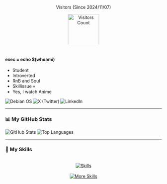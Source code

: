 <div align="center">

Visitors (Since 2024/11/07)

<img src="https://count.getloli.com/@mycounter?name=mycounter&theme=original-new&padding=7&offset=0&align=top&scale=1&pixelated=1&darkmode=0&num=1" alt="Visitors Count" height="100">

</div>
<br>

#### exec = echo $(whoami)

- Student
- Introverted
- RnB and Soul
- Skillissue 💀
- Yes, I watch Anime 


<a href="https://www.debian.org/">
  <img align="left" src="https://img.shields.io/badge/OS-Debian-teal?logo=debian&logoColor=white" alt="Debian OS" />
</a>&nbsp;
<a href="https://x.com/kristyanureeves">
  <img align="left" src="https://img.shields.io/badge/X-%40kristyanureeves-teal?logo=x&logoColor=white" alt="X (Twitter)" />
</a>&nbsp;
<a href="https://www.linkedin.com/in/christian-de-leon-1991b0341">
  <img align="left" src="https://img.shields.io/badge/LinkedIn-Christian%20De%20Leon-teal?logo=linkedin&logoColor=white" alt="LinkedIn" />
</a>

---

### 📊 My GitHub Stats


<a href="https://github.com/ksandeleon">
 <img align='left' src="https://github-readme-stats.vercel.app/api?username=ksandeleon&show_icons=true&theme=radical" alt="GitHub Stats" />
</a>
<a href="https://github.com/ksandeleon">
 <img align='left' src="https://github-readme-stats.vercel.app/api/top-langs/?username=ksandeleon&layout=compact&theme=radical" alt="Top Languages" />
</a>
<br clear="left"/>

---

### 🚀 My Skills

<br/>
<div align="center">
 <a href="https://skillicons.dev">
  <img src="https://skillicons.dev/icons?i=flutter,python,c,cpp,java,html,css,js" alt="Skills" />
 </a>
 <br/><br/>
 <a href="https://skillicons.dev">
  <img src="https://skillicons.dev/icons?i=dotnet,mysql,dart,git,github,linux,idea,vscode,visualstudio,vim,androidstudio" alt="More Skills" />
 </a>
</div>
